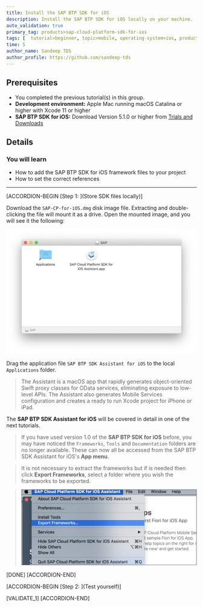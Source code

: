 ```yaml
---
title: Install the SAP BTP SDK for iOS
description: Install the SAP BTP SDK for iOS locally on your machine.
auto_validation: true
primary_tag: products>sap-cloud-platform-sdk-for-ios
tags: [  tutorial>beginner, topic>mobile, operating-system>ios, products>sap-business-technology-platform, products>sap-cloud-platform-sdk-for-ios, products>sap-mobile-services ]
time: 5
author_name: Sandeep TDS
author_profile: https://github.com/sandeep-tds
---
```


## Prerequisites  

- You completed the previous tutorial(s) in this group.
- **Development environment:** Apple Mac running macOS Catalina or higher with Xcode 11 or higher
- **SAP BTP SDK for iOS:** Download Version 5.1.0 or higher from [Trials and Downloads](https://developers.sap.com/trials-downloads.html?search=sdk%20for%20ios)

## Details

### You will learn  

- How to add the SAP BTP SDK for iOS framework files to your project
- How to set the correct references

---

[ACCORDION-BEGIN [Step 1: ](Store SDK files locally)]

Download the `SAP-CP-for-iOS.dmg` disk image file. Extracting and double-clicking the file will mount it as a drive. Open the mounted image, and you will see it the following:

![Adding files dialog](fiori-ios-hcpms-install-sdk-01.png)

Drag the application file `SAP BTP SDK Assistant for iOS` to the local `Applications` folder.

> The Assistant is a macOS app that rapidly generates object-oriented Swift proxy classes for OData services, eliminating exposure to low-level APIs. The Assistant also generates Mobile Services configuration and creates a ready to run Xcode project for iPhone or iPad.

The **SAP BTP SDK Assistant for iOS** will be covered in detail in one of the next tutorials.

>If you have used version 1.0 of the **SAP BTP SDK for iOS** before, you may have noticed the `Frameworks`, `Tools` and `Documentation` folders are no longer available. These can now all be accessed from the SAP BTP SDK Assistant for iOS's **App menu**.

>It is not necessary to extract the frameworks but if is needed then click **Export Frameworks**, select a folder where you wish the frameworks to be exported.

> ![Adding files dialog](fiori-ios-hcpms-install-sdk-02.png)

[DONE]
[ACCORDION-END]

[ACCORDION-BEGIN [Step 2: ](Test yourself)]

[VALIDATE_1]
[ACCORDION-END]
